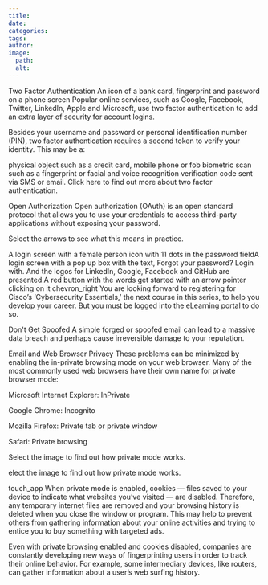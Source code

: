 ```yaml
---
title: 
date: 
categories: 
tags: 
author: 
image:
  path: 
  alt: 
---
```

Two Factor Authentication
An icon of a bank card, fingerprint and password on a phone screen
Popular online services, such as Google, Facebook, Twitter, LinkedIn, Apple and Microsoft, use two factor authentication to add an extra layer of security for account logins.

Besides your username and password or personal identification number (PIN), two factor authentication requires a second token to verify your identity. This may be a:

physical object such as a credit card, mobile phone or fob
biometric scan such as a fingerprint or facial and voice recognition
verification code sent via SMS or email.
Click here to find out more about two factor authentication.

Open Authorization
Open authorization (OAuth) is an open standard protocol that allows you to use your credentials to access third-party applications without exposing your password.

Select the arrows to see what this means in practice.

A login screen with a female person icon with 11 dots in the password fieldA login screen with a pop up box with the text, Forgot your password? Login with. And the logos for LinkedIn, Google, Facebook and GitHub are presented.A red button with the words get started with an arrow pointer clicking on it
chevron_right
You are looking forward to registering for Cisco’s ‘Cybersecurity Essentials,’ the next course in this series, to help you develop your career. But you must be logged into the eLearning portal to do so.

Don't Get Spoofed
A simple forged or spoofed email can lead to a massive data breach and perhaps cause irreversible damage to your reputation.

Email and Web Browser Privacy
These problems can be minimized by enabling the in-private browsing mode on your web browser. Many of the most commonly used web browsers have their own name for private browser mode:

Microsoft Internet Explorer: InPrivate

Google Chrome: Incognito

Mozilla Firefox: Private tab or private window

Safari: Private browsing

Select the image to find out how private mode works.

elect the image to find out how private mode works.



touch_app
When private mode is enabled, cookies — files saved to your device to indicate what websites you’ve visited — are disabled. Therefore, any temporary internet files are removed and your browsing history is deleted when you close the window or program. This may help to prevent others from gathering information about your online activities and trying to entice you to buy something with targeted ads.

Even with private browsing enabled and cookies disabled, companies are constantly developing new ways of fingerprinting users in order to track their online behavior. For example, some intermediary devices, like routers, can gather information about a user’s web surfing history.
